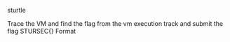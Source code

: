 sturtle

Trace the VM and find the flag from the vm execution track and submit the flag STURSEC{} Format
